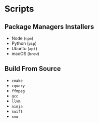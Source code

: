 # Scripts

## Package Managers Installers

 - Node (`npm`)
 - Python (`pip`)
 - Ubuntu (`apt`)
 - macOS (`brew`)

## Build From Source

 - `cmake`
 - `cquery`
 - `ffmpeg`
 - `gcc`
 - `llvm`
 - `ninja`
 - `swift`
 - `xnu`
